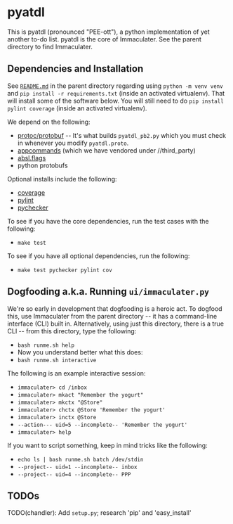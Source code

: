 # pyatdl

This is pyatdl (pronounced "PEE-ott"), a python implementation of yet another
to-do list. pyatdl is the core of Immaculater. See the parent directory to find
Immaculater.

## Dependencies and Installation

See [`README.md`](https://github.com/chandler37/immaculater/blob/master/README.md)
in the parent directory regarding using `python -m venv venv` and `pip install -r
requirements.txt` (inside an activated virtualenv). That will install some of
the software below. You will still need to do `pip install pylint coverage`
(inside an activated virtualenv).

We depend on the following:

 - [protoc/protobuf](https://developers.google.com/protocol-buffers/) -- It's what builds
  `pyatdl_pb2.py` which you must check in whenever you modify `pyatdl.proto`.
 - [appcommands](https://github.com/google/google-apputils) (which we have vendored under //third_party)
 - [absl.flags](https://abseil.io/docs/python/guides/flags)
 - python protobufs

Optional installs include the following:

 - [coverage]( http://nedbatchelder.com/code/coverage)
 - [pylint](http://www.pylint.org/)
 - [pychecker](http://pychecker.sourceforge.net/)

To see if you have the core dependencies, run the test cases with the following:

 - `make test`

To see if you have all optional dependencies, run the following:

 - `make test pychecker pylint cov`

## Dogfooding a.k.a. Running `ui/immaculater.py`

We're so early in development that dogfooding is a heroic act. To dogfood this,
use Immaculater from the parent directory -- it has a command-line interface
(CLI) built in. Alternatively, using just this directory, there is a true CLI
-- from this directory, type the following:

 - `bash runme.sh help`
 - Now you understand better what this does:
 - `bash runme.sh interactive`

The following is an example interactive session:

 - `immaculater> cd /inbox`
 - `immaculater> mkact "Remember the yogurt"`
 - `immaculater> mkctx "@Store"`
 - `immaculater> chctx @Store 'Remember the yogurt'`
 - `immaculater> inctx @Store`
 - `--action--- uid=5 --incomplete-- 'Remember the yogurt'`
 - `immaculater> help`

If you want to script something, keep in mind tricks like the following:

 - `echo ls | bash runme.sh batch /dev/stdin`
 - `--project-- uid=1 --incomplete-- inbox`
 - `--project-- uid=4 --incomplete-- PPP`

## TODOs

TODO(chandler): Add `setup.py`; research 'pip' and 'easy_install'
